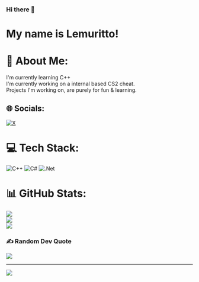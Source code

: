 ### Hi there 👋

# My name is Lemuritto!

# 💫 About Me:
I'm currently learning C++<br>I'm currently working on a internal based CS2 cheat.<br>Projects I'm working on, are purely for fun & learning.


## 🌐 Socials:
[![X](https://img.shields.io/badge/X-black.svg?logo=X&logoColor=white)](https://x.com/https://twitter.com/KairysGytis) 

# 💻 Tech Stack:
![C++](https://img.shields.io/badge/c++-%2300599C.svg?style=flat&logo=c%2B%2B&logoColor=white) ![C#](https://img.shields.io/badge/c%23-%23239120.svg?style=flat&logo=csharp&logoColor=white) ![.Net](https://img.shields.io/badge/.NET-5C2D91?style=flat&logo=.net&logoColor=white)
# 📊 GitHub Stats:
![](https://github-readme-stats.vercel.app/api?username=Lemuras&theme=dark&hide_border=false&include_all_commits=false&count_private=false)<br/>
![](https://github-readme-streak-stats.herokuapp.com/?user=Lemuras&theme=dark&hide_border=false)<br/>
![](https://github-readme-stats.vercel.app/api/top-langs/?username=Lemuras&theme=dark&hide_border=false&include_all_commits=false&count_private=false&layout=compact)

### ✍️ Random Dev Quote
![](https://quotes-github-readme.vercel.app/api?type=horizontal&theme=dark)

---
[![](https://visitcount.itsvg.in/api?id=Lemuras&icon=1&color=5)](https://visitcount.itsvg.in)

<!-- Proudly created with GPRM ( https://gprm.itsvg.in ) -->
